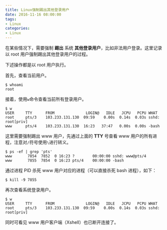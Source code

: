 ```yaml
---
title: Linux强制踢出其他登录用户
date: 2016-11-16 08:00:00
tags:
- Linux
categories:
- Linux
---
```


在某些情况下，需要强制 **踢出** 系统 **其他登录用户**，比如非法用户登录。这里记录以 root 用户强制踢出其他登录用户的过程。<!--more-->

下述操作都是以 root 用户执行。

首先，查看当前用户。

```Shell
$ whoami 
root
```

接着，使用`w`命令查看当前所有登录用户。

```Shell
$ w
USER     TTY      FROM              LOGIN@   IDLE   JCPU   PCPU WHAT
root     pts/3    103.233.131.130  09:59    0.00s  0.14s  0.03s sshd: root[priv]
www      pts/4    103.233.131.130  16:23   37:47   0.00s  0.00s -bash
```

这里需要强制踢出 www 用户，先通过上面的 **TTY** 号查看 www 用户的所有进程，注意对`/`符号使用`\`进行转义。

```Shell
$ ps -ef | grep 'pts'
www       7854  7852  0 16:23 ?        00:00:00 sshd: www@pts/4  
www       7855  7854  0 16:23 pts/4    00:00:00 -bash
```

通过进程 PID 杀死 www 用户对应的进程（可以直接杀死 bash 进程），如下：

```Shell
$ kill -9 7855
```

再次查看系统登录用户。

```Shell
$ w
USER     TTY      FROM              LOGIN@   IDLE   JCPU   PCPU WHAT
root     pts/3    103.233.131.130  09:59    0.00s  0.14s  0.03s sshd: root[priv]
```

同时可看见 www 用户客户端（Xshell）也已断开连接了。

